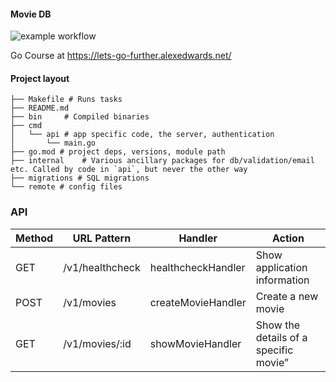 #### Movie DB

![example workflow](https://github.com/bajalnyt/movie-db/actions/workflows/go.yml/badge.svg)


Go Course at https://lets-go-further.alexedwards.net/

#### Project layout

```
├── Makefile # Runs tasks
├── README.md
├── bin     # Compiled binaries
├── cmd
│   └── api # app specific code, the server, authentication
│       └── main.go
├── go.mod # project deps, versions, module path
├── internal    # Various ancillary packages for db/validation/email etc. Called by code in `api`, but never the other way
├── migrations # SQL migrations
└── remote # config files
```
### API

|Method	|URL Pattern	|Handler|	Action|
| ----------- | ----------- | ----------- | ----------- |
|GET	|/v1/healthcheck	|healthcheckHandler|	Show application information
|POST	|/v1/movies	|createMovieHandler	|Create a new movie
|GET	|/v1/movies/:id	|showMovieHandler|	Show the details of a specific movie”
